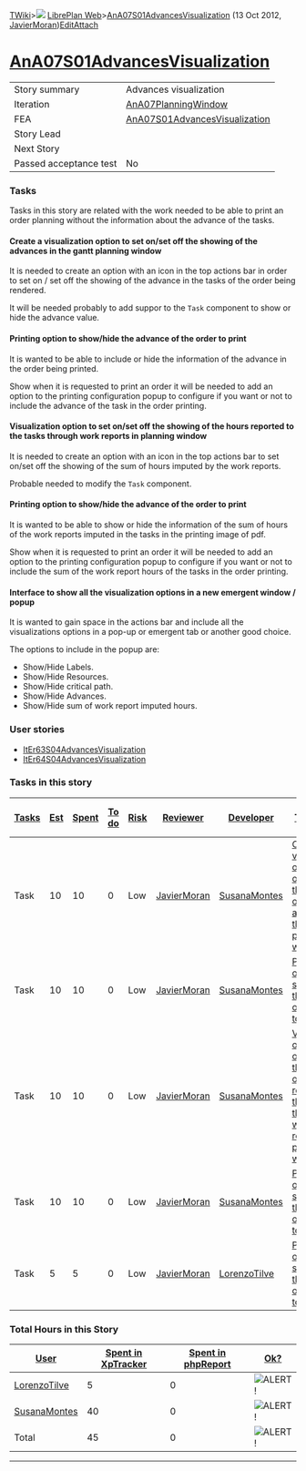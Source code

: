 [TWiki](/twiki/Main/WebHome)&gt;![](/twiki/TWiki/TWikiDocGraphics/web-bg-small.gif) [LibrePlan Web](/twiki/LibrePlan/WebHome)&gt;[AnA07S01AdvancesVisualization](http://wiki.libreplan-enterprise.com/twiki/LibrePlan/AnA07S01AdvancesVisualization "Topic revision: 8 (13 Oct 2012 - 09:12:10)") (13 Oct 2012, [JavierMoran](/twiki/Main/JavierMoran))[Edit](http://wiki.libreplan-enterprise.com/twiki/bin/edit/LibrePlan/AnA07S01AdvancesVisualization?t=1520337838 "Edit this topic text")[Attach](/twiki/bin/attach/LibrePlan/AnA07S01AdvancesVisualization "Attach an image or document to this topic")

 [AnA07S01AdvancesVisualization](/twiki/LibrePlan/AnA07S01AdvancesVisualization)
=========================================================================================================================================



|                        |                                                                                          |
|------------------------|------------------------------------------------------------------------------------------|
| Story summary          | Advances visualization                                                                   |
| Iteration              | [AnA07PlanningWindow](/twiki/LibrePlan/AnA07PlanningWindow)                     |
| FEA                    | [AnA07S01AdvancesVisualization](/twiki/LibrePlan/AnA07S01AdvancesVisualization) |
| Story Lead             |                                                                                          |
| Next Story             |                                                                                          |
| Passed acceptance test | No                                                                                       |

###  Tasks

Tasks in this story are related with the work needed to be able to print an order planning without the information about the advance of the tasks.



####  Create a visualization option to set on/set off the showing of the advances in the gantt planning window

It is needed to create an option with an icon in the top actions bar in order to set on / set off the showing of the advance in the tasks of the order being rendered.

It will be needed probably to add suppor to the `Task` component to show or hide the advance value.



####  Printing option to show/hide the advance of the order to print

It is wanted to be able to include or hide the information of the advance in the order being printed.

Show when it is requested to print an order it will be needed to add an option to the printing configuration popup to configure if you want or not to include the advance of the task in the order printing.



####  Visualization option to set on/set off the showing of the hours reported to the tasks through work reports in planning window

It is needed to create an option with an icon in the top actions bar to set on/set off the showing of the sum of hours imputed by the work reports.

Probable needed to modify the `Task` component.



####  Printing option to show/hide the advance of the order to print

It is wanted to be able to show or hide the information of the sum of hours of the work reports imputed in the tasks in the printing image of pdf.

Show when it is requested to print an order it will be needed to add an option to the printing configuration popup to configure if you want or not to include the sum of the work report hours of the tasks in the order printing.



####  Interface to show all the visualization options in a new emergent window / popup

It is wanted to gain space in the actions bar and include all the visualizations options in a pop-up or emergent tab or another good choice.

The options to include in the popup are:

-   Show/Hide Labels.
-   Show/Hide Resources.
-   Show/Hide critical path.
-   Show/Hide Advances.
-   Show/Hide sum of work report imputed hours.

###  User stories

-   [ItEr63S04AdvancesVisualization](/twiki/LibrePlan/ItEr63S04AdvancesVisualization)
-   [ItEr64S04AdvancesVisualization](/twiki/LibrePlan/ItEr64S04AdvancesVisualization)

###  Tasks in this story



| [Tasks](http://wiki.libreplan-enterprise.com/twiki/LibrePlan/AnA07S01AdvancesVisualization?sortcol=0;table=2;up=0#sorted_table "Sort by this column") | [Est](http://wiki.libreplan-enterprise.com/twiki/LibrePlan/AnA07S01AdvancesVisualization?sortcol=1;table=2;up=0#sorted_table "Sort by this column") | [Spent](http://wiki.libreplan-enterprise.com/twiki/LibrePlan/AnA07S01AdvancesVisualization?sortcol=2;table=2;up=0#sorted_table "Sort by this column") | [To do](http://wiki.libreplan-enterprise.com/twiki/LibrePlan/AnA07S01AdvancesVisualization?sortcol=3;table=2;up=0#sorted_table "Sort by this column") | [Risk](http://wiki.libreplan-enterprise.com/twiki/LibrePlan/AnA07S01AdvancesVisualization?sortcol=4;table=2;up=0#sorted_table "Sort by this column") | [Reviewer](http://wiki.libreplan-enterprise.com/twiki/LibrePlan/AnA07S01AdvancesVisualization?sortcol=5;table=2;up=0#sorted_table "Sort by this column") | [Developer](http://wiki.libreplan-enterprise.com/twiki/LibrePlan/AnA07S01AdvancesVisualization?sortcol=6;table=2;up=0#sorted_table "Sort by this column") | [Task Name](http://wiki.libreplan-enterprise.com/twiki/LibrePlan/AnA07S01AdvancesVisualization?sortcol=7;table=2;up=0#sorted_table "Sort by this column")                             | [Start Date](http://wiki.libreplan-enterprise.com/twiki/LibrePlan/AnA07S01AdvancesVisualization?sortcol=8;table=2;up=0#sorted_table "Sort by this column") | [Est End Date](http://wiki.libreplan-enterprise.com/twiki/LibrePlan/AnA07S01AdvancesVisualization?sortcol=9;table=2;up=0#sorted_table "Sort by this column") | [End Date](http://wiki.libreplan-enterprise.com/twiki/LibrePlan/AnA07S01AdvancesVisualization?sortcol=10;table=2;up=0#sorted_table "Sort by this column") |
|----------------------------------------------------------------------------------------------------------------------------------------------------------------|--------------------------------------------------------------------------------------------------------------------------------------------------------------|----------------------------------------------------------------------------------------------------------------------------------------------------------------|----------------------------------------------------------------------------------------------------------------------------------------------------------------|---------------------------------------------------------------------------------------------------------------------------------------------------------------|-------------------------------------------------------------------------------------------------------------------------------------------------------------------|--------------------------------------------------------------------------------------------------------------------------------------------------------------------|------------------------------------------------------------------------------------------------------------------------------------------------------------------------------------------------|---------------------------------------------------------------------------------------------------------------------------------------------------------------------|-----------------------------------------------------------------------------------------------------------------------------------------------------------------------|--------------------------------------------------------------------------------------------------------------------------------------------------------------------|
| Task                                                                                                                                                           | 10                                                                                                                                                           | 10                                                                                                                                                             | 0                                                                                                                                                              | Low                                                                                                                                                           | [JavierMoran](/twiki/Main/JavierMoran)                                                                                                                   | [SusanaMontes](/twiki/Main/SusanaMontes)                                                                                                                  | [Create a visualization option to set on/set off the showing of the advances in the gantt planning window](/twiki/LibrePlan/AnA07S01AdvancesVisualization#TasK1)                      |                                                                                                                                                                     |                                                                                                                                                                       |                                                                                                                                                                    |
| Task                                                                                                                                                           | 10                                                                                                                                                           | 10                                                                                                                                                             | 0                                                                                                                                                              | Low                                                                                                                                                           | [JavierMoran](/twiki/Main/JavierMoran)                                                                                                                   | [SusanaMontes](/twiki/Main/SusanaMontes)                                                                                                                  | [Printing option to show/hide the advance of the order to print](/twiki/LibrePlan/AnA07S01AdvancesVisualization#TasK2)                                                                |                                                                                                                                                                     |                                                                                                                                                                       |                                                                                                                                                                    |
| Task                                                                                                                                                           | 10                                                                                                                                                           | 10                                                                                                                                                             | 0                                                                                                                                                              | Low                                                                                                                                                           | [JavierMoran](/twiki/Main/JavierMoran)                                                                                                                   | [SusanaMontes](/twiki/Main/SusanaMontes)                                                                                                                  | [Visualization option to set on/set off the showing of the hours reported to the tasks through work reports in planning window](/twiki/LibrePlan/AnA07S01AdvancesVisualization#TasK3) |                                                                                                                                                                     |                                                                                                                                                                       |                                                                                                                                                                    |
| Task                                                                                                                                                           | 10                                                                                                                                                           | 10                                                                                                                                                             | 0                                                                                                                                                              | Low                                                                                                                                                           | [JavierMoran](/twiki/Main/JavierMoran)                                                                                                                   | [SusanaMontes](/twiki/Main/SusanaMontes)                                                                                                                  | [Printing option to show/hide the advance of the order to print](/twiki/LibrePlan/AnA07S01AdvancesVisualization#TasK4)                                                                |                                                                                                                                                                     |                                                                                                                                                                       |                                                                                                                                                                    |
| Task                                                                                                                                                           | 5                                                                                                                                                            | 5                                                                                                                                                              | 0                                                                                                                                                              | Low                                                                                                                                                           | [JavierMoran](/twiki/Main/JavierMoran)                                                                                                                   | [LorenzoTilve](/twiki/Main/LorenzoTilve)                                                                                                                  | [Printing option to show/hide the advance of the order to print](/twiki/LibrePlan/AnA07S01AdvancesVisualization#TasK4)                                                                |                                                                                                                                                                     |                                                                                                                                                                       |                                                                                                                                                                    |

###  Total Hours in this Story

| [User](http://wiki.libreplan-enterprise.com/twiki/LibrePlan/AnA07S01AdvancesVisualization?sortcol=0;table=3;up=0#sorted_table "Sort by this column") | [Spent in XpTracker](http://wiki.libreplan-enterprise.com/twiki/LibrePlan/AnA07S01AdvancesVisualization?sortcol=1;table=3;up=0#sorted_table "Sort by this column") | [Spent in phpReport](http://wiki.libreplan-enterprise.com/twiki/LibrePlan/AnA07S01AdvancesVisualization?sortcol=2;table=3;up=0#sorted_table "Sort by this column") | [Ok?](http://wiki.libreplan-enterprise.com/twiki/LibrePlan/AnA07S01AdvancesVisualization?sortcol=3;table=3;up=0#sorted_table "Sort by this column") |
|---------------------------------------------------------------------------------------------------------------------------------------------------------------|-----------------------------------------------------------------------------------------------------------------------------------------------------------------------------|-----------------------------------------------------------------------------------------------------------------------------------------------------------------------------|--------------------------------------------------------------------------------------------------------------------------------------------------------------|
| [LorenzoTilve](/twiki/Main/LorenzoTilve)                                                                                                             | 5                                                                                                                                                                           | 0                                                                                                                                                                           | ![ALERT!](/twiki/TWiki/TWikiDocGraphics/warning.gif "ALERT!")                                                                                            |
| [SusanaMontes](/twiki/Main/SusanaMontes)                                                                                                             | 40                                                                                                                                                                          | 0                                                                                                                                                                           | ![ALERT!](/twiki/TWiki/TWikiDocGraphics/warning.gif "ALERT!")                                                                                            |
| Total                                                                                                                                                         | 45                                                                                                                                                                          | 0                                                                                                                                                                           | ![ALERT!](/twiki/TWiki/TWikiDocGraphics/warning.gif "ALERT!")                                                                                            |

------------------------------------------------------------------------
